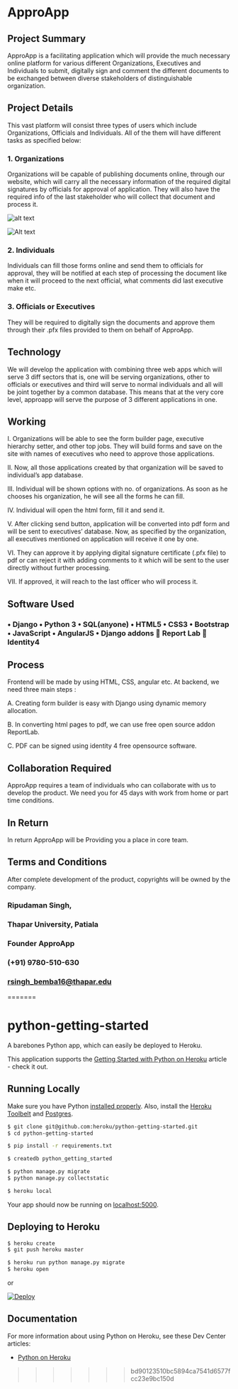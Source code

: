 # ApproApp

## Project Summary
ApproApp is a facilitating application which will provide the much necessary online platform for various different Organizations, Executives and Individuals to submit, digitally sign and comment the different documents to be exchanged between diverse stakeholders of distinguishable organization.

## Project Details
This vast platform will consist three types of users which include Organizations, Officials and Individuals. All of the them will have different tasks as specified below:


### 1.	Organizations
Organizations will be capable of publishing documents online, through our website, which will carry all the necessary information of the required digital signatures by officials for approval of application. They will also have the required info of the last stakeholder who will collect that document and process it.

![alt text](https://raw.githubusercontent.com/ApproApp/ApproApp/master/docs/img/img1.png)

![Alt text](img/img1.png?raw=true "Title")


### 2.	Individuals
Individuals can fill those forms online and send them to officials for approval, they will be notified at each step of processing the document like when it will proceed to the next official, what comments did last executive make etc.


### 3.	Officials or Executives
They will be required to digitally sign the documents and approve them through their .pfx files provided to them on behalf of ApproApp.


## Technology
We will develop the application with combining three web apps which will serve 3 diff sectors that is, one will be serving organizations, other to officials or executives and third will serve to normal individuals and all will be joint together by a common database. This means that at the very core level, approapp will serve the purpose of 3 different applications in one.


## Working
I.	Organizations will be able to see the form builder page, executive hierarchy setter, and other top jobs. They will build forms and save on the site with names of executives who need to approve those applications.

II.	Now, all those applications created by that organization will be saved to  individual’s app database. 

III. Individual will be shown options with no. of organizations. As soon as he chooses his organization, he will see all the forms he can fill. 

IV.	Individual will open the html form,  fill it and send it. 

V.	After clicking send button, application will be converted into pdf form and will be sent to executives’ database. Now, as specified by the organization, all executives mentioned on application will receive it one by one.

VI.	They can approve it by applying digital signature certificate (.pfx file) to pdf or can reject it with adding comments to it which will be sent to the user directly without further processing.

VII. If approved, it will reach to the last officer who will process it.

## Software Used
### •	Django •	Python 3 •	SQL(anyone) •	HTML5 •	CSS3 •	Bootstrap •	JavaScript •	AngularJS •	Django addons 	Report Lab 	Identity4

## Process
Frontend will be made by using HTML, CSS, angular etc. At backend, we need three main steps : 

A.	Creating form builder is easy with Django using dynamic memory allocation. 

B.	In converting html pages to pdf, we can use free open source addon ReportLab. 

C.	PDF can be signed using identity 4 free opensource software.


## Collaboration Required
ApproApp requires a team of individuals who can collaborate with us to develop the product. We need you for 45 days with work from home or part time conditions.


## In Return
In return ApproApp will be Providing you a place in core team.


## Terms and Conditions
After complete development of the product, copyrights will be owned by the company.



### Ripudaman Singh,
### Thapar University, Patiala
### Founder ApproApp
### (+91) 9780-510-630
### rsingh_bemba16@thapar.edu


=======
# python-getting-started

A barebones Python app, which can easily be deployed to Heroku.

This application supports the [Getting Started with Python on Heroku](https://devcenter.heroku.com/articles/getting-started-with-python) article - check it out.

## Running Locally

Make sure you have Python [installed properly](http://install.python-guide.org).  Also, install the [Heroku Toolbelt](https://toolbelt.heroku.com/) and [Postgres](https://devcenter.heroku.com/articles/heroku-postgresql#local-setup).

```sh
$ git clone git@github.com:heroku/python-getting-started.git
$ cd python-getting-started

$ pip install -r requirements.txt

$ createdb python_getting_started

$ python manage.py migrate
$ python manage.py collectstatic

$ heroku local
```

Your app should now be running on [localhost:5000](http://localhost:5000/).


## Deploying to Heroku

```sh
$ heroku create
$ git push heroku master

$ heroku run python manage.py migrate
$ heroku open
```
or

[![Deploy](https://www.herokucdn.com/deploy/button.png)](https://heroku.com/deploy)


## Documentation

For more information about using Python on Heroku, see these Dev Center articles:

- [Python on Heroku](https://devcenter.heroku.com/categories/python)
>>>>>>> bd90123510bc5894ca7541d6577fcc23e9bc150d
